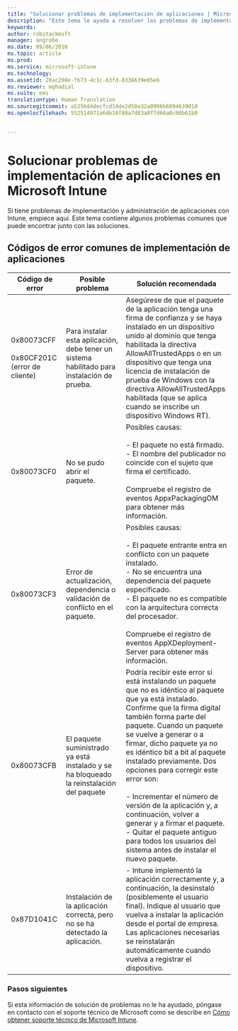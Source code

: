 ```yaml
---
title: "Solucionar problemas de implementación de aplicaciones | Microsoft Intune"
description: "Este tema le ayuda a resolver los problemas de implementación de aplicaciones con Windows Intune."
keywords: 
author: robstackmsft
manager: angrobe
ms.date: 09/06/2016
ms.topic: article
ms.prod: 
ms.service: microsoft-intune
ms.technology: 
ms.assetid: 28ac298e-fb73-4c1c-b3fd-8336639e05e6
ms.reviewer: mghadial
ms.suite: ems
translationtype: Human Translation
ms.sourcegitcommit: a5256d4decfcd14de2d50a32a0906b6894639010
ms.openlocfilehash: 552514971a64b16f88a7d83a0f7d66a0c00b61b0


---
```


# Solucionar problemas de implementación de aplicaciones en Microsoft Intune
Si tiene problemas de implementación y administración de aplicaciones con Intune, empiece aquí. Este tema contiene algunos problemas comunes que puede encontrar junto con las soluciones.

## Códigos de error comunes de implementación de aplicaciones

|Código de error|Posible problema|Solución recomendada|
|--------------|--------------------|------------------------|
|0x80073CFF<br /><br />0x80CF201C (error de cliente)|Para instalar esta aplicación, debe tener un sistema habilitado para instalación de prueba.|Asegúrese de que el paquete de la aplicación tenga una firma de confianza y se haya instalado en un dispositivo unido al dominio que tenga habilitada la directiva AllowAllTrustedApps o en un dispositivo que tenga una licencia de instalación de prueba de Windows con la directiva AllowAllTrustedApps habilitada (que se aplica cuando se inscribe un dispositivo Windows RT).|
|0x80073CF0|No se pudo abrir el paquete.|Posibles causas:<br /><br />-   El paquete no está firmado.<br />-   El nombre del publicador no coincide con el sujeto que firma el certificado.<br /><br />Compruebe el registro de eventos AppxPackagingOM para obtener más información.|
|0x80073CF3|Error de actualización, dependencia o validación de conflicto en el paquete.|Posibles causas:<br /><br />-   El paquete entrante entra en conflicto con un paquete instalado.<br />-   No se encuentra una dependencia del paquete especificado.<br />-   El paquete no es compatible con la arquitectura correcta del procesador.<br /><br />Compruebe el registro de eventos AppXDeployment-Server para obtener más información.|
|0x80073CFB|El paquete suministrado ya está instalado y se ha bloqueado la reinstalación del paquete|Podría recibir este error si está instalando un paquete que no es idéntico al paquete que ya está instalado. Confirme que la firma digital también forma parte del paquete. Cuando un paquete se vuelve a generar o a firmar, dicho paquete ya no es idéntico bit a bit al paquete instalado previamente. Dos opciones para corregir este error son:<br /><br />-   Incrementar el número de versión de la aplicación y, a continuación, volver a generar y a firmar el paquete.<br />-   Quitar el paquete antiguo para todos los usuarios del sistema antes de instalar el nuevo paquete.|
|0x87D1041C|Instalación de la aplicación correcta, pero no se ha detectado la aplicación.|- Intune implementó la aplicación correctamente y, a continuación, la desinstaló (posiblemente el usuario final). Indique al usuario que vuelva a instalar la aplicación desde el portal de empresa. Las aplicaciones necesarias se reinstalarán automáticamente cuando vuelva a registrar el dispositivo.|

### Pasos siguientes
Si esta información de solución de problemas no le ha ayudado, póngase en contacto con el soporte técnico de Microsoft como se describe en [Cómo obtener soporte técnico de Microsoft Intune](how-to-get-support-for-microsoft-intune.md).



<!--HONumber=Sep16_HO1-->


